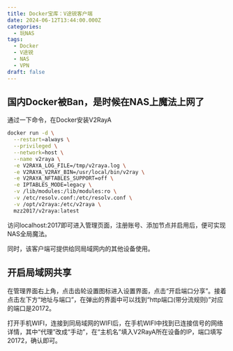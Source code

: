 ```yaml
---
title: Docker宝库：V途锐客户端
date: 2024-06-12T13:44:00.000Z
categories:
  - 玩NAS
tags:
  - Docker
  - V途锐
  - NAS
  - VPN
draft: false
---
```

## 国内Docker被Ban，是时候在NAS上魔法上网了
通过一下命令，在Docker安装V2RayA

```bash
docker run -d \
  --restart=always \
  --privileged \
  --network=host \
  --name v2raya \
  -e V2RAYA_LOG_FILE=/tmp/v2raya.log \
  -e V2RAYA_V2RAY_BIN=/usr/local/bin/v2ray \
  -e V2RAYA_NFTABLES_SUPPORT=off \
  -e IPTABLES_MODE=legacy \
  -v /lib/modules:/lib/modules:ro \
  -v /etc/resolv.conf:/etc/resolv.conf \
  -v /opt/v2raya:/etc/v2raya \
  mzz2017/v2raya:latest
```
访问localhost:2017即可进入管理页面，注册账号、添加节点并启用后，便可实现NAS全局魔法。

同时，该客户端可提供给同局域网内的其他设备使用。
## 开启局域网共享

在管理界面右上角，点击齿轮设置图标进入设置界面，点击“开启端口分享”。接着点击左下方“地址与端口”，在弹出的界面中可以找到“http端口(带分流规则)”对应的端口是20172。

打开手机WIFI，连接到同局域网的WIFI后，在手机WIFI中找到已连接信号的网络详情，其中“代理”改成“手动”，在“主机名”填入V2RayA所在设备的IP，端口填写20172，确认即可。

